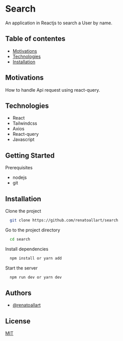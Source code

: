 
# Search

An application in Reactjs to search a User by name.



## Table of contentes

* [Motivations](#Motivations)
* [Technologies](#Technologies)
* [Installation](#Installation)
## Motivations

How to handle Api request using react-query.
## Technologies

- React
- Tailwindcss
- Axios
- React-query
- Javascript



## Getting Started
Prerequisites

- nodejs
- git

## Installation

Clone the project

```bash
  git clone https://github.com/renatoallart/search
```

Go to the project directory

```bash
  cd search
```

Install dependencies

```bash
  npm install or yarn add
```

Start the server

```bash
  npm run dev or yarn dev
```


## Authors

- [@renatoallart](https://www.github.com/renatoallart)


## License

[MIT](https://choosealicense.com/licenses/mit/)

